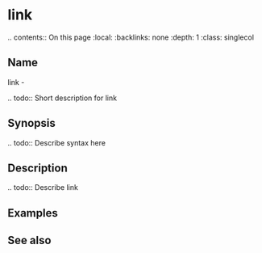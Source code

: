 

# link

.. contents:: On this page
    :local:
    :backlinks: none
    :depth: 1
    :class: singlecol

Name
----
link - 

.. todo::
    Short description for link

Synopsis
--------
.. todo::
   Describe syntax here

Description
-----------
.. todo::
    Describe link

Examples
--------

See also
--------

